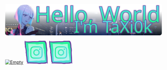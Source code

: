 
![Hello, World! I'm TaXi0k](https://raw.githubusercontent.com/TaXi0k/TaXi0k/46b07cb8e3f706d209f91a171608fcc4eee64268/.github/assets/repo-cover.svg)

<a href="https://linktr.ee/taxi0k"><img src="../.github/assets/socialmedia/instagram.png" width="75" height="75" alt="Empty"></a>
<a href="https://linktr.ee/taxi0k"><img src="https://raw.githubusercontent.com/TaXi0k/TaXi0k/27b8fcb69af943dbcbb5b92c4619775707e0b491/.github/assets/socials/socialmedia.svg" width="75" height="75" alt="Empty"></a>
<a href="https://linktr.ee/taxi0k"><img src="https://raw.githubusercontent.com/TaXi0k/TaXi0k/27b8fcb69af943dbcbb5b92c4619775707e0b491/.github/assets/socials/socialmedia.svg" width="75" height="75" alt="Empty"></a>
